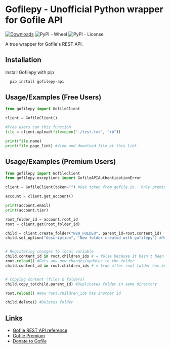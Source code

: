 
# Gofilepy - Unofficial Python wrapper for Gofile API

[![Downloads](https://static.pepy.tech/badge/gofilepy-api)](https://pepy.tech/project/gofilepy-api)
![PyPI - Wheel](https://img.shields.io/pypi/wheel/gofilepy-api)
![PyPI - License](https://img.shields.io/pypi/l/gofilepy-api)


A true wrapper for Gofile's REST API.
## Installation

Install Gofilepy with pip
```bash
  pip install gofilepy-api
```


## Usage/Examples (Free Users)

```python
from gofilepy import GofileClient

client = GofileClient()

#Free users can this function
file = client.upload(file=open("./test.txt", "rb"))

print(file.name)
print(file.page_link) #View and download file at this link

```


## Usage/Examples (Premium Users)

```python
from gofilepy import GofileClient
from gofilepy.exceptions import GofileAPIAuthenticationError

client = GofileClient(token="") #Get token from gofile.io.  Only premium accounts have access

account = client.get_account()

print(account.email)
print(account.tier)

root_folder_id = account.root_id
root = client.get(root_folder_id)

child = client.create_folder("NEW_FOLDER", parent_id=root.content_id)
child.set_option("description", "New folder created with gofilepy") #More options available https://gofile.io/api


# Registering changes to local variable
child.content_id in root.children_ids # = false because it hasn't been updated
root.reload() #Gets any new changes/updates to the folder
child.content_id in root.children_ids # = true after root folder has been reloaded


# Copying content (files & folders)
child.copy_to(child.parent_id) #Duplicates folder in same directory

root.reload() #Now root.children_ids has another id

child.delete() #Deletes folder


```


## Links

 - [Gofile REST API reference](https://gofile.io/api)
 - [Gofile Premium ](https://gofile.io/premium)
 - [Donate to Gofile](https://www.buymeacoffee.com/gofile)


